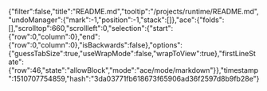 {"filter":false,"title":"README.md","tooltip":"/projects/runtime/README.md","undoManager":{"mark":-1,"position":-1,"stack":[]},"ace":{"folds":[],"scrolltop":660,"scrollleft":0,"selection":{"start":{"row":0,"column":0},"end":{"row":0,"column":0},"isBackwards":false},"options":{"guessTabSize":true,"useWrapMode":false,"wrapToView":true},"firstLineState":{"row":46,"state":"allowBlock","mode":"ace/mode/markdown"}},"timestamp":1510707754859,"hash":"3da03771fb618673f65906ad36f2597d8b9fb28e"}